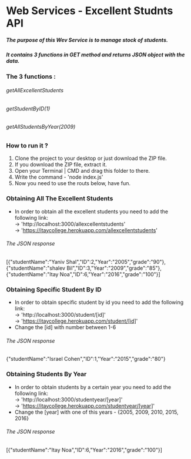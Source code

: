 # Web Services - Excellent Studnts API
##### The purpose of this Wev Service is to manage stock of students.
##### It contains 3 functions in GET method and returns JSON object with the data.

### The 3 functions :
###### getAllExcellentStudents
###### getStudentByID(1)
###### getAllStudentsByYear(2009)

### How to run it ?
1. Clone the project to your desktop or just download the ZIP file.
2. If you download the ZIP file, extract it.
3. Open your Terminal | CMD and drag this folder to there.
4. Write the command - 'node index.js'
5. Now you need to use the routs below, have fun.

### Obtaining All The Excellent Students 
   * In order to obtain all the excellent students you need to add the following link:                       
  -> 'http://localhost:3000/allexcellentstudents'                   
  -> 'https://itaycollege.herokuapp.com/allexcellentstudents'                

###### The JSON response 
[{"studentName":"Yaniv Shal","ID":2,"Year":"2005","grade":"90"},{"studentName":"shalev Bil","ID":3,"Year":"2009","grade":"85"},{"studentName":"Itay Noa","ID":6,"Year":"2016","grade":"100"}]

### Obtaining Specific Student By ID
   * In order to obtain specific student by id you need to add the following link:                   
  -> 'http://localhost:3000/student/[id]'          
  -> 'https://itaycollege.herokuapp.com/student/[id]'         
  * Change the [id] with number between 1-6

###### The JSON response 
{"studentName":"Israel Cohen","ID":1,"Year":"2015","grade":"80"}

### Obtaining Students By Year
   * In order to obtain students by a certain year you need to add the following link:             
  -> 'http://localhost:3000/studentyear/[year]'          
  -> 'https://itaycollege.herokuapp.com/studentyear/[year]'         
   * Change the [year] with one of this years - {2005, 2009, 2010, 2015, 2016}

###### The JSON response 
[{"studentName":"Itay Noa","ID":6,"Year":"2016","grade":"100"}]
